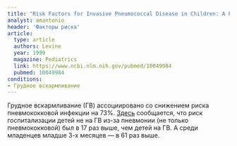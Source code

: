 ```yaml
---
title: "Risk Factors for Invasive Pneumococcal Disease in Children: A Population-based Case-Control Study in North America"
analyst: amantonio
header: 'Факторы риска'
article:
  type: article
  authors: Levine
  year: 1999
  magazine: Pediatrics
  link: https://www.ncbi.nlm.nih.gov/pubmed/10049984
  pubmed: 10049984
conditions:
- Грудное вскармливание
---
```


Грудное вскармливание (ГВ) ассоциировано со снижением риска пневмококковой инфекции на 73%.
[Здесь](https://www.ncbi.nlm.nih.gov/pmc/articles/PMC27869/) сообщается, что риск госпитализации детей не на ГВ из-за пневмонии (не только пневмококковой) был в 17 раз выше, чем детей на ГВ. А среди младенцев младше 3-х месяцев — в 61 раз выше.
